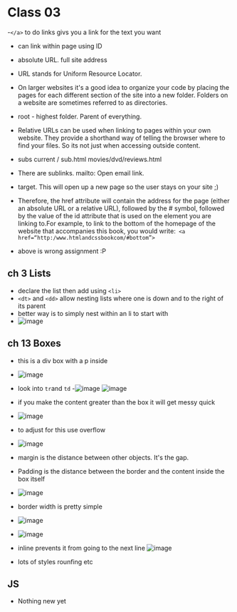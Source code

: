 # Class 03
-`</a>` to do links givs you a link for the text you want
- can link within page using ID 
- absolute URL. full site address
- URL stands for Uniform Resource Locator.
- On larger websites it's a good idea to organize your code by placing the pages for each different section of the site into a new folder. Folders on a website are sometimes referred to as directories.
- root - highest folder.  Parent of everything. 
- Relative URLs can be used when linking to pages within your own website. They provide a shorthand way of telling the browser where to find your files.  So its not just when accessing outside content. 
 - subs  current / sub.html       movies/dvd/reviews.html

- There are sublinks. mailto:  Open email link. 
- target.  This will open up a new page so the user stays on your site ;)
- Therefore, the href attribute will contain the address for the page (either an absolute URL or a relative URL), followed by the # symbol, followed by the value of the id attribute that is used on the element you are linking to.For example, to link to the bottom of the homepage of the website that accompanies this book, you would write:` <a href=“http:/www.htmlandcssbookcom/#bottom”>`
- above is wrong assignment :P

## ch 3 Lists
- declare the list then add using `<li>`
- `<dt>` and `<dd>`  allow nesting lists where one is down and to the right of its parent
- better way is to simply nest within an li to start with 
- ![image](https://user-images.githubusercontent.com/100101108/157898142-0f26f31d-b54b-4351-80c4-1366edd3d6ce.png)

## ch 13 Boxes
- this is a div box with a p inside 
- ![image](https://user-images.githubusercontent.com/100101108/157900055-c65c7b45-2e91-44f5-9843-06d659f6e88b.png)
- look into `tr`and `td`
-![image](https://user-images.githubusercontent.com/100101108/157900287-bc4e25b9-55c2-4887-b329-d03b04f6dfdb.png)  ![image](https://user-images.githubusercontent.com/100101108/157900351-aa3207fb-59c9-43ef-9422-4d764d2a7588.png)

- if you make the content greater than the box it will get messy quick
- ![image](https://user-images.githubusercontent.com/100101108/157900616-5bfdd1b7-3175-4ecb-ab88-d4e15fa1ca0a.png)

- to adjust for this use overflow
- ![image](https://user-images.githubusercontent.com/100101108/157900725-add20e5a-bf33-403f-ad42-5eca81aaef4a.png)

- margin is the distance between other objects.  It's the gap.
- Padding is the distance between the border and the content inside the box itself
- ![image](https://user-images.githubusercontent.com/100101108/157901851-c2ba7ad4-453e-4e75-b410-aeacc6ecf100.png)
- border width is pretty simple
- ![image](https://user-images.githubusercontent.com/100101108/157902443-b0aa6398-e87a-4394-a458-bb4454f0fe47.png)
- ![image](https://user-images.githubusercontent.com/100101108/157902555-683d277b-7266-4d9c-aeaa-2f8764d3e4d0.png)
- inline prevents it from going to the next line ![image](https://user-images.githubusercontent.com/100101108/157902709-c056dd6f-ea90-4edc-898e-d3fa74cd4503.png)
- lots of styles rounfing etc

## JS
- Nothing new yet 



